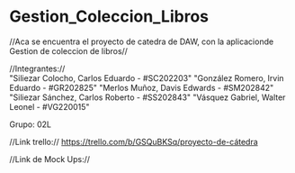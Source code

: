 # Gestion_Coleccion_Libros
//Aca se encuentra el proyecto de catedra de DAW, con la aplicacionde Gestion de coleccion de libros//


//Integrantes://  
"Siliezar Colocho, Carlos Eduardo - #SC202203"
"González Romero, Irvin Eduardo - #GR202825"
"Merlos Muñoz, Davis Edwards - #SM202842"
"Siliezar Sánchez, Carlos Roberto - #SS202843"
"Vásquez Gabriel, Walter Leonel - #VG220015"

Grupo: 02L


//Link trello://
https://trello.com/b/GSQuBKSq/proyecto-de-cátedra


//Link de Mock Ups:// 
